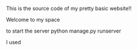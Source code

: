 This is the source code of my pretty basic website!!

Welcome to my space

to start the 
server python manage.py runserver

I used 